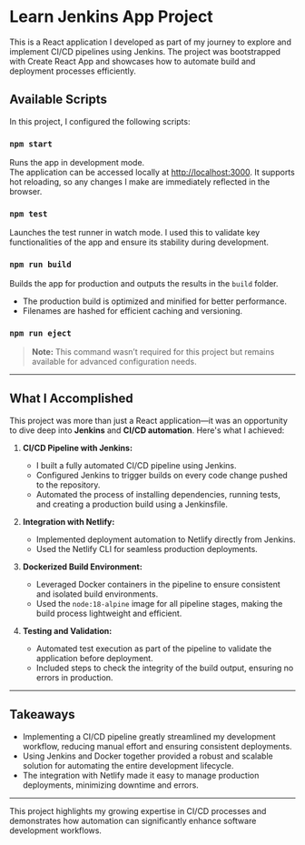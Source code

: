 # **Learn Jenkins App Project**

This is a React application I developed as part of my journey to explore and implement CI/CD pipelines using Jenkins. The project was bootstrapped with Create React App and showcases how to automate build and deployment processes efficiently.

## **Available Scripts**

In this project, I configured the following scripts:

### `npm start`
Runs the app in development mode.  
The application can be accessed locally at [http://localhost:3000](http://localhost:3000). It supports hot reloading, so any changes I make are immediately reflected in the browser.  

### `npm test`
Launches the test runner in watch mode. I used this to validate key functionalities of the app and ensure its stability during development.

### `npm run build`
Builds the app for production and outputs the results in the `build` folder.  
- The production build is optimized and minified for better performance.  
- Filenames are hashed for efficient caching and versioning.

### `npm run eject`
> **Note:** This command wasn’t required for this project but remains available for advanced configuration needs.

---

## **What I Accomplished**

This project was more than just a React application—it was an opportunity to dive deep into **Jenkins** and **CI/CD automation**. Here's what I achieved:

1. **CI/CD Pipeline with Jenkins:**
   - I built a fully automated CI/CD pipeline using Jenkins.
   - Configured Jenkins to trigger builds on every code change pushed to the repository.
   - Automated the process of installing dependencies, running tests, and creating a production build using a Jenkinsfile.

2. **Integration with Netlify:**
   - Implemented deployment automation to Netlify directly from Jenkins.
   - Used the Netlify CLI for seamless production deployments.

3. **Dockerized Build Environment:**
   - Leveraged Docker containers in the pipeline to ensure consistent and isolated build environments.
   - Used the `node:18-alpine` image for all pipeline stages, making the build process lightweight and efficient.

4. **Testing and Validation:**
   - Automated test execution as part of the pipeline to validate the application before deployment.
   - Included steps to check the integrity of the build output, ensuring no errors in production.

---

## **Takeaways**

- Implementing a CI/CD pipeline greatly streamlined my development workflow, reducing manual effort and ensuring consistent deployments.
- Using Jenkins and Docker together provided a robust and scalable solution for automating the entire development lifecycle.
- The integration with Netlify made it easy to manage production deployments, minimizing downtime and errors.

---

This project highlights my growing expertise in CI/CD processes and demonstrates how automation can significantly enhance software development workflows.
